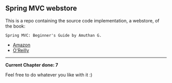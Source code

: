 Spring MVC webstore
---
This is a repo containing the source code implementation, a webstore, of the book:

	Spring MVC: Beginner's Guide by Amuthan G.

*	[Amazon](http://www.amazon.com/Spring-MVC-Beginners-Guide-Amuthan/dp/1783284870/)
*	[O'Reilly](http://shop.oreilly.com/product/9781783284870.do)

---
**Current Chapter done: 7**

Feel free to do whatever you like with it :)
